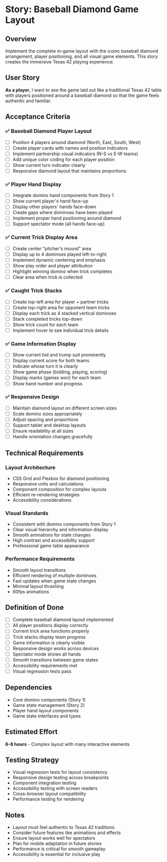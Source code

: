 # Story: Baseball Diamond Game Layout

## Overview
Implement the complete in-game layout with the iconic baseball diamond arrangement, player positioning, and all visual game elements. This story creates the immersive Texas 42 playing experience.

## User Story
**As a player**, I want to see the game laid out like a traditional Texas 42 table with players positioned around a baseball diamond so that the game feels authentic and familiar.

## Acceptance Criteria

### ✅ Baseball Diamond Player Layout
- [ ] Position 4 players around diamond (North, East, South, West)
- [ ] Create player cards with names and position indicators
- [ ] Implement partnership visual indicators (N-S vs E-W teams)
- [ ] Add unique color coding for each player position
- [ ] Show current turn indicator clearly
- [ ] Responsive diamond layout that maintains proportions

### ✅ Player Hand Display
- [ ] Integrate domino hand components from Story 1
- [ ] Show current player's hand face-up
- [ ] Display other players' hands face-down
- [ ] Create gaps where dominoes have been played
- [ ] Implement proper hand positioning around diamond
- [ ] Support spectator mode (all hands face-up)

### ✅ Current Trick Display Area
- [ ] Create center "pitcher's mound" area
- [ ] Display up to 4 dominoes played left-to-right
- [ ] Implement dynamic centering and emphasis
- [ ] Show play order and player attribution
- [ ] Highlight winning domino when trick completes
- [ ] Clear area when trick is collected

### ✅ Caught Trick Stacks
- [ ] Create top-left area for player + partner tricks
- [ ] Create top-right area for opponent team tricks
- [ ] Display each trick as 4 stacked vertical dominoes
- [ ] Stack completed tricks top-down
- [ ] Show trick count for each team
- [ ] Implement hover to see individual trick details

### ✅ Game Information Display
- [ ] Show current bid and trump suit prominently
- [ ] Display current score for both teams
- [ ] Indicate whose turn it is clearly
- [ ] Show game phase (bidding, playing, scoring)
- [ ] Display marks (games won) for each team
- [ ] Show hand number and progress

### ✅ Responsive Design
- [ ] Maintain diamond layout on different screen sizes
- [ ] Scale domino sizes appropriately
- [ ] Adjust spacing and proportions
- [ ] Support tablet and desktop layouts
- [ ] Ensure readability at all sizes
- [ ] Handle orientation changes gracefully

## Technical Requirements

### Layout Architecture
- CSS Grid and Flexbox for diamond positioning
- Responsive units and calculations
- Component composition for complex layouts
- Efficient re-rendering strategies
- Accessibility considerations

### Visual Standards
- Consistent with domino components from Story 1
- Clear visual hierarchy and information display
- Smooth animations for state changes
- High contrast and accessibility support
- Professional game table appearance

### Performance Requirements
- Smooth layout transitions
- Efficient rendering of multiple dominoes
- Fast updates when game state changes
- Minimal layout thrashing
- 60fps animations

## Definition of Done
- [ ] Complete baseball diamond layout implemented
- [ ] All player positions display correctly
- [ ] Current trick area functions properly
- [ ] Trick stacks display team progress
- [ ] Game information is clearly visible
- [ ] Responsive design works across devices
- [ ] Spectator mode shows all hands
- [ ] Smooth transitions between game states
- [ ] Accessibility requirements met
- [ ] Visual regression tests pass

## Dependencies
- Core domino components (Story 1)
- Game state management (Story 2)
- Player hand layout components
- Game state interfaces and types

## Estimated Effort
**6-8 hours** - Complex layout with many interactive elements

## Testing Strategy
- Visual regression tests for layout consistency
- Responsive design testing across breakpoints
- Component integration testing
- Accessibility testing with screen readers
- Cross-browser layout compatibility
- Performance testing for rendering

## Notes
- Layout must feel authentic to Texas 42 traditions
- Consider future features like animations and effects
- Ensure layout works well for spectators
- Plan for mobile adaptation in future stories
- Performance is critical for smooth gameplay
- Accessibility is essential for inclusive play
